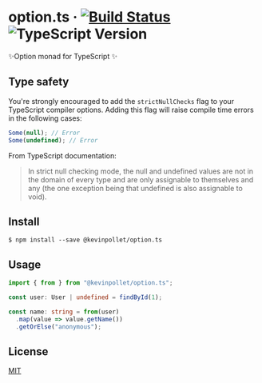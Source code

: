 # option.ts &middot; [![Build Status](https://travis-ci.com/kevinpollet/option.ts.svg?branch=master)](https://travis-ci.com/kevinpollet/option.ts) ![TypeScript Version](https://img.shields.io/badge/TypeScript-3.x-blue.svg)

✨Option monad for TypeScript ✨

## Type safety

You're strongly encouraged to add the `strictNullChecks` flag to your TypeScript compiler options. Adding this flag will raise compile time errors in the following cases:

```ts
Some(null); // Error
Some(undefined); // Error
```

From TypeScript documentation:

> In strict null checking mode, the null and undefined values are not in the domain of every type and are only assignable to themselves and any (the one exception being that undefined is also assignable to void).

## Install

```shell
$ npm install --save @kevinpollet/option.ts
```

## Usage

```ts
import { from } from "@kevinpollet/option.ts";

const user: User | undefined = findById(1);

const name: string = from(user)
  .map(value => value.getName())
  .getOrElse("anonymous");
```

## License

[MIT](./LICENSE.md)
